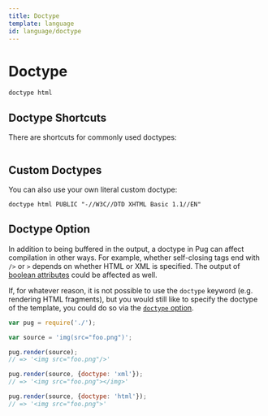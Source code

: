 ```yaml
---
title: Doctype
template: language
id: language/doctype
---
```


# Doctype

```pug-preview
doctype html
```

## Doctype Shortcuts

There are shortcuts for commonly used doctypes:

```doctypes
```

## Custom Doctypes

You can also use your own literal custom doctype:

```pug-preview
doctype html PUBLIC "-//W3C//DTD XHTML Basic 1.1//EN"
```

## Doctype Option

In addition to being buffered in the output, a doctype in Pug can affect compilation in other ways. For example, whether self-closing tags end with `/>` or `>` depends on whether HTML or XML is specified. The output of [boolean attributes] could be affected as well.

If, for whatever reason, it is not possible to use the `doctype` keyword (e.g. rendering HTML fragments), but you would still like to specify the doctype of the template, you could do so via the [`doctype` option].

```js
var pug = require('./');

var source = 'img(src="foo.png")';

pug.render(source);
// => '<img src="foo.png"/>'

pug.render(source, {doctype: 'xml'});
// => '<img src="foo.png"></img>'

pug.render(source, {doctype: 'html'});
// => '<img src="foo.png">'
```

[boolean attributes]: attributes.html#boolean-attributes
[`doctype` option]: ../api/reference.html#options
